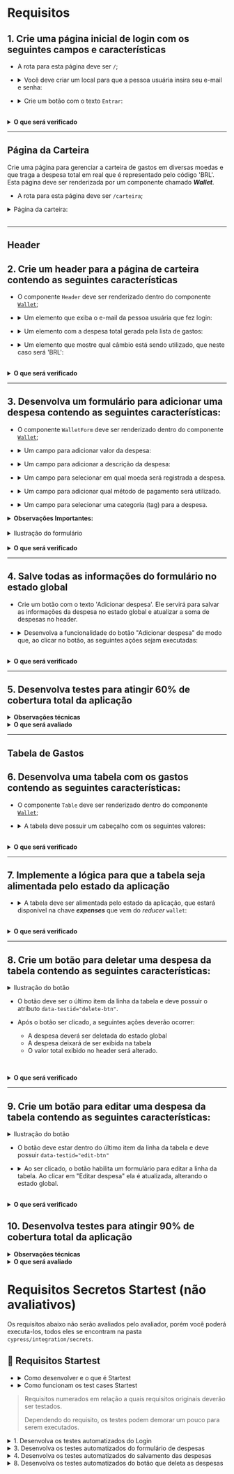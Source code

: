 # Requisitos

## 1. Crie uma página inicial de login com os seguintes campos e características

* A rota para esta página deve ser `/`;

* <details><summary> Você deve criar um local para que a pessoa usuária insira seu e-mail e senha:</summary>

  - O campo para o e-mail precisa ter o atributo `data-testid="email-input"`;
  - O email precisa estar em um formato válido, como 'alguem@alguem.com';
  - O campo para a senha precisa ter o atributo `data-testid="password-input"`;
  - A senha precisa possuir 6 ou mais caracteres.
</details>

* <details><summary> Crie um botão com o texto <code>Entrar</code>:</summary>

  - O botão precisa estar **desabilitado** caso o e-mail não tenha um formato válido ou a senha possua um tamanho menor que 6 caracteres;

  - Salve o email no estado global da aplicação, com a chave **_email_**, assim que a pessoa usuária _logar_;

  - A rota deve ser mudada para `/carteira` após o clique no botão '**Entrar**'.
</details>

<br />
<details><summary><strong>O que será verificado</strong></summary><br />

- A rota para esta página é `"/"`
- É renderizado um elemento para que o usuário insira seu email e senha
- É renderizado um botão com o texto `"Entrar"`
- <details><summary> Foram realizadas as seguintes verificações nos campos de email, senha e botão:</summary>

  - É um e-mail no formato válido;
  - A senha tem 6 ou mais caracteres;
  - Desabilita o botão `Entrar` caso e-mail e/ou senha estiverem no formato inválido
  - Habilita o botão `Entrar` caso e-mail e senha sejam válidos
  </details><br />
- Salva o email no estado da aplicação, com a chave email, assim que o usuário logar
- A rota é alterada para `"/carteira"` após o clique no botão
</details>

---

## Página da Carteira

Crie uma página para gerenciar a carteira de gastos em diversas moedas e que traga a despesa total em real que é representado pelo código 'BRL'. Esta página deve ser renderizada por um componente chamado **_Wallet_**.

- A rota para esta página deve ser `/carteira`;

<details><summary> Página da carteira:</summary>
  
  ![image](./imgs/carteira.gif)
</details><br />

---

## Header

## 2. Crie um header para a página de carteira contendo as seguintes características

  - O componente `Header` deve ser renderizado dentro do componente [`Wallet`](#página-da-carteira);

* <details><summary> Um elemento que exiba o e-mail da pessoa usuária que fez login:</summary>

  - Adicione o atributo `data-testid="email-field"`.

  - :bulb: **Dica**: você deve pegar o e-mail do estado global da aplicação (no Redux).
</details>

* <details><summary> Um elemento com a despesa total gerada pela lista de gastos:</summary>

  - Adicione o atributo `data-testid="total-field"` neste elemento;

  - Inicialmente esse elemento deve exibir o valor `0`;
</details>

* <details><summary> Um elemento que mostre qual câmbio está sendo utilizado, que neste caso será 'BRL':</summary>

  - Adicione o atributo `data-testid="header-currency-field"` neste elemento
</details><br />

<details>
  <summary><strong>O que será verificado</strong></summary>

- O elemento com o `data-testid="email-field"` renderiza o email salvo no estado global.
- O elemento com o `data-testid="total-field"` inicialmente renderiza o valor `0`.
- O elemento com o `data-testid="header-currency-field` renderiza o texto `BRL`.
</details>

---

## 3. Desenvolva um formulário para adicionar uma despesa contendo as seguintes características:

* O componente `WalletForm` deve ser renderizado dentro do componente [`Wallet`](#página-da-carteira);

* <details><summary> Um campo para adicionar valor da despesa:</summary>

  - Adicione o atributo `data-testid="value-input"`.
</details>

* <details><summary> Um campo para adicionar a descrição da despesa:</summary>

  - Adicione o atributo `data-testid="description-input"`.
</details>

* <details><summary> Um campo para selecionar em qual moeda será registrada a despesa.</summary>

  - O campo deve ser um `<select>`.
  - Adicione o atributo `data-testid="currency-input"`.
  - As options devem ser preenchidas pelo valor da chave `currencies` do estado global.
    - Os valores da chave <code>currencies</code> no estado global devem ser puxados através de uma requisição à API no endpoint `https://economia.awesomeapi.com.br/json/all`;
    - Remova, das informações trazidas pela API, a opção 'USDT';
    - A chave `currencies` do estado global deve ser um array.

</details>

* <details><summary> Um campo para adicionar qual método de pagamento será utilizado.</summary>

  - Este campo deve ser um `<select>`.
  - Adicione o atributo `data-testid="method-input"`.
  - A pessoa usuária deve poder escolher entre os campos: 'Dinheiro', 'Cartão de crédito' e 'Cartão de débito'.
</details>

* <details><summary> Um campo para selecionar uma categoria (tag) para a despesa.</summary>

  - O campo deve ser um `<select>`.
  - Adicione o atributo `data-testid="tag-input"`.
  - Este campo deve ser um dropdown. a pessoa usuária deve poder escolher entre os campos: 'Alimentação', 'Lazer', 'Trabalho', 'Transporte' e 'Saúde'.

</details>

<details>
  <summary><strong>Observações Importantes:</strong></summary><br />

  Note que os campos `<select>` já iniciam com um valor selecionado no seu navegador. Você também pode verificar por meio do `React Developer Tools` que o estado do seu componente inicializa sincronizado com o que é exibido no navegador.

  Para ilustrar, imagine que o estado inicial seja uma string vazia. Neste caso a pessoa usuária poderá facilmente causar um problema onde ele acredita que a opção já está selecionada (uma vez que o select mostra um valor), quando na verdade ela ainda não está (o estado foi inicalizado com uma string vazia). Por esse motivo é importante sincronizar o mesmo valor inicial do `<select>` em seu estado no react, ao invés de inicializar com uma string vazia.
</details>

<br />

<details><summary> Ilustração do formulário</summary>

  ![image](./imgs/addItem.gif)
</details><br />

<details>
  <summary><strong>O que será verificado</strong></summary>

  - O campo para adicionar o valor da despesa possui o `data-testid="value-input"`.
  - O campo para adicionar a descrição da despesa possui o `data-testid="description-input"`.
  - O campo para selecionar em qual moeda será registrada a despesa possui o `data-testid="currency-input"`.
    - A API é chamada com o endpoint `https://economia.awesomeapi.com.br/json/all`
    - O valor da chave `currencies` no estado global é um array que possui as siglas das moedas que vieram da API.
    - O campo para selecionar em qual moeda será registrada a despesa possui options com os valores iguais ao do array localizado na chave currencies do estado global.
  - O campo para selecionar qual método de pagamento será utilizado possui o `data-testid="method-input"`.
  - O campo para selecionar qual método de pagamento será utilizado possui options com os valores `Dinheiro`, `Cartão de crédito` e `Cartão de débito`.
  - O campo para selecionar uma categoria (tag) da despesa possui o `data-testid="tag-input"`
  - O campo para selecionar uma categoria (tag) da despesa possui options com os valores `Alimentação`, `Lazer`, `Trabalho`, `Transporte` e `Saúde`.
</details>

---

## 4. Salve todas as informações do formulário no estado global

* Crie um botão com o texto \'Adicionar despesa\'. Ele servirá para salvar as informações da despesa no estado global e atualizar a soma de despesas no header.

* <details><summary> Desenvolva a funcionalidade do botão "Adicionar despesa" de modo que, ao clicar no botão, as seguintes ações sejam executadas:</summary>

  - <details><summary> Os valores dos campos devem ser salvos no estado da aplicação, na chave <b><i>expenses</i></b>, dentro de um array contendo todos gastos que serão adicionados:</summary>

    - O `id` da despesa **deve** ser um número sequencial, começando em 0. Ou seja: a primeira despesa terá id 0, a segunda terá id 1, a terceira id 2, e assim por diante.
    - :bulb: **Atenção nesse ponto**: você deverá fazer uma requisição para a API e buscar a cotação no momento que o botão de `Adicionar despesa` for apertado. Para isso você poderá utilizar um thunk.
      - **Você deverá salvar a cotação do câmbio feita no momento da adição** que será necessária para efetuar a edição do gasto (requisito 8). Caso você não tenha essa informação salva, o valor da cotação trazida poderá ser diferente do obtido anteriormente.

    </details>

  - <details><summary> Após adicionar a despesa:</summary>

    - Atualize a soma total das despesas (utilize a chave `ask` para realizar essa soma). Essa informação deve ficar no [`header`](#2-crie-uma-página-para-sua-carteira-com-as-seguintes-características) dentro do elemento com `data-testid="total-field"`;
      - O elemento com o testid deve conter apenas a soma total das despesas.
      - O valor total deverá ser exibido com 2 casas decimais. Exemplo: (valor - ponto - duas casas decimais) `100.00` `23.50`

    - Limpe os inputs de valor e descrição.
    </details>

  - <details><summary> As despesas salvas no Redux ficarão com um formato semelhante ao seguinte:</summary>

      ```javascript
      expenses: [{
        "id": 0,
        "value": "3",
        "description": "Hot Dog",
        "currency": "USD",
        "method": "Dinheiro",
        "tag": "Alimentação",
        "exchangeRates": {
          "USD": {
            "code": "USD",
            "name": "Dólar Comercial",
            "ask": "5.6208",
            ...
          },
          "CAD": {
            "code": "CAD",
            "name": "Dólar Canadense",
            "ask": "4.2313",
            ...
          },
          "EUR": {
            "code": "EUR",
            "name": "Euro",
            "ask": "6.6112",
            ...
          },
          "GBP": {
            "code": "GBP",
            "name": "Libra Esterlina",
            "ask": "7.2498",
            ...
          },
          "ARS": {
            "code": "ARS",
            "name": "Peso Argentino",
            "ask": "0.0729",
            ...
          },
          "BTC": {
            "code": "BTC",
            "name": "Bitcoin",
            "ask": "60299",
            ...
          },
          "LTC": {
            "code": "LTC",
            "name": "Litecoin",
            "ask": "261.69",
            ...
          },
          "JPY": {
            "code": "JPY",
            "name": "Iene Japonês",
            "ask": "0.05301",
            ...
          },
          "CHF": {
            "code": "CHF",
            "name": "Franco Suíço",
            "ask": "6.1297",
            ...
          },
          "AUD": {
            "code": "AUD",
            "name": "Dólar Australiano",
            "ask": "4.0124",
            ...
          },
          "CNY": {
            "code": "CNY",
            "name": "Yuan Chinês",
            "ask": "0.8278",
            ...
          },
          "ILS": {
            "code": "ILS",
            "name": "Novo Shekel Israelense",
            "ask": "1.6514",
            ...
          },
          "ETH": {
            "code": "ETH",
            "name": "Ethereum",
            "ask": "5184",
            ...
          },
          "XRP": {
            "code": "XRP",
            "name": "Ripple",
            "ask": "1.4",
            ...
          }
        }
      }]
      ```
    </details>
</details><br />
<details>
  <summary><strong>O que será verificado</strong></summary>

  - É renderizado um botão com o texto "Adicionar despesa".
  - Ao clicar no botão "Adicionar despesa"
    - é feita uma requisição a API
    - é salva uma nova despesa na chave `expenses` do estado global
    - o valor total do elemento com o `data-testid="total-field"` é atualizado.
    - cada despesa possui um id sequencial.
    - os inputs de valor e descrição voltam ao valor inicial, contendo o valor `""`
    - é exibido o total das despesas com 2 casas decimais no elemento com o `data-testid="total-field"`, levando em consideração a cotação localizada na chave `ask`.
</details>

---

## 5. Desenvolva testes para atingir 60% de cobertura total da aplicação

<details>
<summary><strong>Observações técnicas</strong></summary><br />

  * Os testes criados por você não irão influenciar os outros requisitos no avaliador. Você deverá desenvolver seus testes unitários/integração usando a biblioteca React Testing Library, enquanto o avaliador usará a biblioteca [Cypress](https://docs.cypress.io/) para avaliar os requisitos, inclusive os de cobertura.
  * Em caso de dúvidas leia a seção <a href="#testes">Testes > Execução de teste de cobertura</a>.

</details>

<details>
<summary><strong>O que será avaliado</strong></summary><br />

  * Será validado se ao executar `npm run test-coverage` são obtidos os seguintes resultados:
    * `% Stmts` da linha `All files` é maior ou igual a 60.
    * `% Branch` da linha `All files` é maior ou igual a 60.
    * `% Funcs` da linha `All files` é maior ou igual a 60.
    * `% Lines` da linha `All files` é maior ou igual a 60.
</details>

---

## Tabela de Gastos

## 6. Desenvolva uma tabela com os gastos contendo as seguintes características:

  - O componente `Table` deve ser renderizado dentro do componente [`Wallet`](#página-da-carteira);

* <details><summary> A tabela deve possuir um cabeçalho com os seguintes valores:</summary>

    - Descrição;
    - Tag;
    - Método de pagamento;
    - Valor;
    - Moeda;
    - Câmbio utilizado;
    - Valor convertido;
    - Moeda de conversão;
    - Editar/Excluir.
</details><br />

<details>
  <summary><strong>O que será verificado</strong></summary>

- A tabela possui um cabeçalho com elementos `<th>` com os valores `Descrição`, `Tag`, `Método de pagamento`,`Valor`, `Moeda`, `Câmbio utilizado`, `Valor convertido`, `Moeda de conversão` e `Editar/Excluir`.
</details>

---

## 7. Implemente a lógica para que a tabela seja alimentada pelo estado da aplicação

* <details><summary> A tabela deve ser alimentada pelo estado da aplicação, que estará disponível na chave <b><i>expenses</i></b> que vem do <i>reducer</i> <code>wallet</code>:</summary>

  - O campo de `Moeda` deverá conter o nome da moeda. Portanto, ao invés de 'USD' ou 'EUR', deve conter "Dólar Americano/Real Brasileiro" e "Euro/Real Brasileiro", respectivamente;

  - O elemento que exibe a `Moeda de conversão` deverá ser sempre 'Real';

  - Atenção também às casas decimais dos campos. Como são valores contábeis, eles devem apresentar duas casas após o ponto. Arredonde sua resposta somente na hora de renderizar o resultado e, para os cálculos, utilize sempre os valores vindos da API (utilize o campo `ask` que vem da API).

  - Utilize sempre o formato `0.00` (número - ponto - duas casas decimais).
</details><br />

<details>
  <summary><strong>O que será verificado</strong></summary>

  - A tabela é atualizada com as informações vindas da chave `expense` do estado global.
  - A tabela possui um corpo com um elemento `<tr>` para cada despesa.
  - O elemento `<tr>` possui elementos `<td>` com `Descrição`, `Tag`, `Método de pagamento`,`Valor`, `Moeda`, `Câmbio utilizado`, `Valor convertido`, `Moeda de conversão` de cada despesa.
</details>

---

## 8. Crie um botão para deletar uma despesa da tabela contendo as seguintes características:

<details><summary> Ilustração do botão</summary>

  ![image](./imgs/deleteBtn.gif)
</details>

* O botão deve ser o último item da linha da tabela e deve possuir o atributo `data-testid="delete-btn"`.

* Após o botão ser clicado, a seguintes ações deverão ocorrer:
  * A despesa deverá ser deletada do estado global
  * A despesa deixará de ser exibida na tabela
  * O valor total exibido no header será alterado.

<br /><details>
  <summary><strong>O que será verificado</strong></summary>

- O botão se encontra no último elemento `<td>` de cada elemento `<tr>`.
- O botão possui o `data-testid="delete-btn"`.
- Ao clicar no botão, a despesa é removida do estado global e consequentemente da tabela.
- Ao clicar no botão, a despesa total é atualizada no header, subtraindo o valor correspondente.
</details>

---

## 9. Crie um botão para editar uma despesa da tabela contendo as seguintes características:


<details><summary> Ilustração do botão</summary>

  ![image](./imgs/editBtn.gif)
</details>

* O botão deve estar dentro do último item da linha da tabela e deve possuir `data-testid="edit-btn"`

* <details><summary> Ao ser clicado, o botão habilita um formulário para editar a linha da tabela. Ao clicar em "Editar despesa" ela é atualizada, alterando o estado global.</summary>

  - O formulário deverá ter os mesmos `data-testid` do formulário de adicionar despesa. Você pode reaproveitá-lo.

  - O botão para submeter a despesa para edição deverá conter **exatamente** o texto "Editar despesa"

  - Após a edição da despesa, a ordem das despesas na tabela precisa ser mantida.

  - :bulb: **Obs**: para esse requisito, não é necessário popular os inputs com os valores prévios da despesa. A imagem do gif é apenas uma sugestão. 

  - :bulb: Lembre-se de utilizar o formato do estado global da aplicação informado na seção <a href="#como-desenvolver">Desenvolvimento</a>

  - **Atenção**: o câmbio utilizado na edição deve ser o mesmo do cálculo feito na adição do gasto.
</details><br />

<details>
  <summary><strong>O que será verificado</strong></summary>

- O botão se encontra no último elemento `<td>` de cada elemento `<tr>`.
- O botão possui o `data-testid="edit-btn"`.
- Ao ser clicado, o formulário de adição passa a ser um formulário de edição.
- Ao ser clicado, o botão com o texto `"Adicionar Despesa"` é alterado para `"Editar despesa"`.
- Após editar uma despesa a chave `expenses` no estado global é atualizada com o novo valor.
- A ordem das despesas é mantida após a edição.
- O valor no campo com o `data-testid="total-field"` é atualizado após a edição de uma despesa.
</details>

## 10. Desenvolva testes para atingir 90% de cobertura total da aplicação

<details>
<summary><strong>Observações técnicas</strong></summary><br />

  * Os testes criados por você não irão influenciar os outros requisitos no avaliador. Você deverá desenvolver seus testes unitários/integração usando a biblioteca React Testing Library, enquanto o avaliador usará a biblioteca [Cypress](https://docs.cypress.io/) para avaliar os requisitos, inclusive os de cobertura.
  * Em caso de dúvidas leia a seção <a href="#testes">Testes > Execução de teste de cobertura</a>.

</details>

<details>
<summary><strong>O que será avaliado</strong></summary><br />

  * Será validado se ao executar `npm run test-coverage` são obtidos os seguintes resultados:
    * `% Stmts` da linha `All files` é maior ou igual a 90.
    * `% Branch` da linha `All files` é maior ou igual a 90.
    * `% Funcs` da linha `All files` é maior ou igual a 90.
    * `% Lines` da linha `All files` é maior ou igual a 90.
</details>


# Requisitos Secretos Startest (não avaliativos)

Os requisitos abaixo não serão avaliados pelo avaliador, porém você poderá executa-los, todos eles se encontram na pasta `cypress/integration/secrets`.

## 🌟 Requisitos Startest

* <details><summary>Como desenvolver e o que é Startest</summary><br />

  
  Esse projeto conta com requisitos especiais chamados de requisitos `Startest`, para concluir um requisito Startest, além de desenvolver o que é pedido no requisito você também deverá desenvolver testes automatizados utilizando a biblioteca [React Testing Library](https://testing-library.com/docs/react-testing-library/intro) que deverão verificar os mesmos pontos pedidos no requisito. 
  
  Para auxiliar no desenvolvimento dos seus testes a pasta `tests/helpers`, consta com ferramentas como `mockData`, `renderWithRouter` e `renderWithRouterAndRedux`.

  Exemplo de requisito Startest:

  ```
  X. Crie uma página de login
  🌟 [Requisito Startest] 🌟
    A página deverá conter:
      - Um campo de email com o atributo data-testid="email-input"
      - Um campo de senha com o atributo data-testid="password-input"
  ```

  Nesse caso, além de desenvolver a página de login com seus respectivos elementos, você deverá desenvolver testes para também verificar esses mesmos data-testid e seus elementos. **Como pode notar essa é uma excelente oportunidade para colocar em prática o conceito de TDD!**

  Requisitos Startest irão exigir algumas configurações especificas **se atente as instruções de cada requisito!!** Exemplo:

  ```
  X. Crie uma página de login
  🌟 [Requisito Startest] 🌟
    O componente da página deverá se encontrar em "src/pages/Login" ou "src/pages/Login/index"
    O arquivo de teste deverá se chamar "X.star.test.js"
    /* ... */
  ```

  Importante ressaltar que os testes desse arquivo, deverão possuir o mesmo escopo do requisito, ou seja, você deverá testar apenas o que foi desenvolvido no requisito. Caso queira testar algo fora do escopo do requisito você deverá utilizar outro arquivo.

  Tenha em mente que haverão requisições em alguns requisitos, em todos esses requisitos é importante utilizar um mock para garantir melhor desempenho e maior confiabilidade dos seus testes.

  **O mock da requisição deverá ser feito no método `fetch` do `window`!** Além disso o mock deverá ser realizado dentro de um `beforeEach` ou dentro de cada `it`/`test`.

  O requisito Startest é executado como qualquer outro requisito de teste do cypress, mais informações na seção de <a href="#testes">Testes</a>.

* <details><summary>Como funcionam os test cases Startest</summary><br />

  O Startest funciona da seguinte maneira para cada requisito:

  Na fase inicial o seu teste é executado uma vez com o seu componente original e uma vez com um componente falso sem nenhuma modificação.
  - Esperado que todos os testes com o componente original `passem` sem problemas.
  - Esperado que todos os testes com o componente falso `passem` sem problemas, o componente falso conta apenas com o que é pedido no requisito, por tanto o teste também pode falhar caso você tente testar algo fora do escopo do requisito.

  <br/>
  Após a fase inicial o seu teste será executado apenas com o componente falso, e a cada test case esse componente falso irá ser modificado e pode se comportar de uma maneira diferente, sendo esperado que ele <code>falhe</code> em todos test cases.

  <br/>
  Seguindo então o exemplo

  ```
    X. Crie uma página de login
    🌟 [Requisito Startest] 🌟
      A página deverá conter:
        - Um campo de email com o atributo data-testid="email-input"
        - Um campo de senha com o atributo data-testid="password-input"
  ```

  O componente falso irá contar com três test cases, onde o componente falso irá exibir:
  1. Os dois inputs com seus data-testids vazios.
     - Esperado que seu teste `falhe` por falta do testId em **ambos os inputs**. 
  2. Apenas o input de **senha** com o testId vazio.
     - Esperado que seu teste `falhe` por falta do testId no **input de password**.
  3. Apenas o input de **email** com o testId vazio.
     - Esperado que seu teste `falhe` por falta do testId no **input de email**.

  <br/>
  Caso seu teste falhe em todos os casos acima, significa que você está testando corretamente tudo o que foi pedido no requisito! Logo você passará no requisito Startest e uma mensagem como essa será exibida:
  
  ![image](./imgs/startest-passed.png)
  
  Caso o seu teste passe em um test case sem falhar, essa mensagem será exibida com informações de cada caso que sobreviveu te indicando o que você não testou do requisito. (O ❌ indica qual era o valor original e o ✅ indica o valor que o test case inseriu)
  
  ![image](./imgs/startest-failed1.png)

  >Note que em casos como o do test Case Nº0, onde o componente falso exibiu os dois inputs sem nenhum testId, as mensagens podem ser repetidas posteriormente pelos outros cases que modificam apenas um input.

  Claro que nem sempre estaremos apenas testando data-testids e no Startest não é diferente, existem cases que irão modificar o comportamento do componente falso, nesses casos você poderá ver mensagens como essas:

  ![image](./imgs/startest-failed2.png)

  Nesse caso a mensagem "Validação da senha não está funcionando corretamente" **NÃO quer dizer que o seu componente não está validando a senha** e sim  que você não está testando corretamente a validação da senha nos seus testes, sabendo disso e utilizando o readme, você poderá verificar como a validação é pedida no requisito para entender como você deverá testá-la.

</details>

> Requisitos numerados em relação a quais requisitos originais deverão ser testados.
> 
> Dependendo do requisito, os testes podem demorar um pouco para serem executados.

<details><summary>1. Desenvolva os testes automatizados do Login</summary>

  - Você deverá desenvolver testes que irão verificar tudo o que é pedido no [requisito 1](#1-crie-uma-página-inicial-de-login-com-os-seguintes-campos-e-características).
  - O componente deverá se encontrar em `src/pages/Login`
  - O arquivo de teste deverá se chamar `01.star.test.js`

    <details><summary><strong>🌟 O que você deverá testar</strong></summary>

    - A rota para esta página é `"/"`
    - É renderizado um elemento para que o usuário insira seu email e senha
    - É renderizado um botão com o texto `"Entrar"`
    - Foram realizadas as seguintes verificações nos campos de email, senha e botão:
      - É um e-mail no formato válido;
      - A senha tem 6 ou mais caracteres;
      - Desabilita o botão `Entrar` caso e-mail e/ou senha estiverem no formato inválido
      - Habilita o botão `Entrar` caso e-mail e senha sejam válidos
    - Salva o email no estado da aplicação, com a chave email, assim que o usuário logar
    - A rota é alterada para `"/carteira"` após o clique no botão
    </details>
    <br />
</details>


<details><summary>3. Desenvolva os testes automatizados do formulário de despesas</summary>

  - Você deverá desenvolver testes que irão verificar tudo o que é pedido no [requisito 3](#3-desenvolva-um-formulário-para-adicionar-uma-despesa-contendo-as-seguintes-características).
  - O componente deverá se encontrar em `src/components/WalletForm`
  - O arquivo de teste deverá se chamar `03.star.test.js`
  - Tenha em mente que serão feitas requisições nesse requisito, fique a vontade para utilizar os dados mockados em `test/helpers/mockData.js` ou criar seu próprio mock.

    <details>
    <summary><strong>🌟 O que você deverá testar</strong></summary>

    - O campo para adicionar o valor da despesa possui o `data-testid="value-input"`.
    - O campo para adicionar a descrição da despesa possui o `data-testid="description-input"`.
    - O campo para selecionar em qual moeda será registrada a despesa possui o `data-testid="currency-input"`.
      - A API é chamada com o endpoint `https://economia.awesomeapi.com.br/json/all`
      - O valor da chave `currencies` no estado global é um array que possui as siglas das moedas que vieram da API.
      - O campo para selecionar em qual moeda será registrada a despesa possui options com os valores iguais ao do array localizado na chave currencies do estado global.
    - O campo para selecionar qual método de pagamento será utilizado possui o `data-testid="method-input"`.
    - O campo para selecionar qual método de pagamento será utilizado possui options com os valores `Dinheiro`, `Cartão de crédito` e `Cartão de débito`.
    - O campo para selecionar uma categoria (tag) da despesa possui o `data-testid="tag-input"`
    - O campo para selecionar uma categoria (tag) da despesa possui options com os valores `Alimentação`, `Lazer`, `Trabalho`, `Transporte` e `Saúde`.
    </details>
  <br />
</details>

<details><summary>4. Desenvolva os testes automatizados do salvamento das despesas</summary>

  - Você deverá desenvolver testes que irão verificar tudo o que é pedido neste requisito.
  - O componente do formulário deverá se encontrar em `src/components/WalletForm`
  - O componente do [header](#2-crie-um-header-para-a-página-de-carteira-contendo-as-seguintes-características) deverá se encontrar em `src/components/Header`
  - O arquivo de teste deverá se chamar `04.star.test.js`
  - Tenha em mente que serão feitas requisições nesse requisito, fique a vontade para utilizar os dados mockados em `test/helpers/mockData.js` ou criar seu próprio mock.

    <details>
    <summary><strong>🌟 O que você deverá testar</strong></summary>

    - É renderizado um botão com o texto "Adicionar despesa".
    - Ao clicar no botão "Adicionar despesa"
      - é feita uma requisição a API
      - é salva uma nova despesa na chave `expenses` do estado global
      - o valor total do elemento com o `data-testid="total-field"` é atualizado.
      - cada despesa possui um id sequencial.
      - os inputs de valor e descrição voltam ao valor inicial, contendo o valor `""`
      - é exibido o total das despesas com 2 casas decimais no elemento com o `data-testid="total-field"`, levando em consideração a cotação localizada na chave `ask`.
    </details>
  <br />
</details>

<details><summary>8. Desenvolva os testes automatizados do botão que deleta as despesas</summary>

  - Você deverá desenvolver testes que irão verificar tudo o que é pedido no [requisito 8](#8-crie-um-botão-para-deletar-uma-despesa-da-tabela-contendo-as-seguintes-características).
  - O componente da [tabela](#tabela-de-gastos) deverá se encontrar em `src/components/Table`
  - O componente do [header](#2-crie-um-header-para-a-página-de-carteira-contendo-as-seguintes-características) deverá se encontrar em `src/components/Header`
  - O arquivo de teste deverá se chamar `08.star.test.js`

    <details><summary><strong>🌟 O que você deverá testar</strong></summary>

    - O botão se encontra no último elemento `<td>` de cada elemento `<tr>`.
    - O botão possui o `data-testid="delete-btn"`.
    - Ao clicar no botão, a despesa é removida do estado global e consequentemente da tabela.
    - Ao clicar no botão, a despesa total é atualizada no header, subtraindo o valor correspondente.
    </details>
  <br />
</details>
